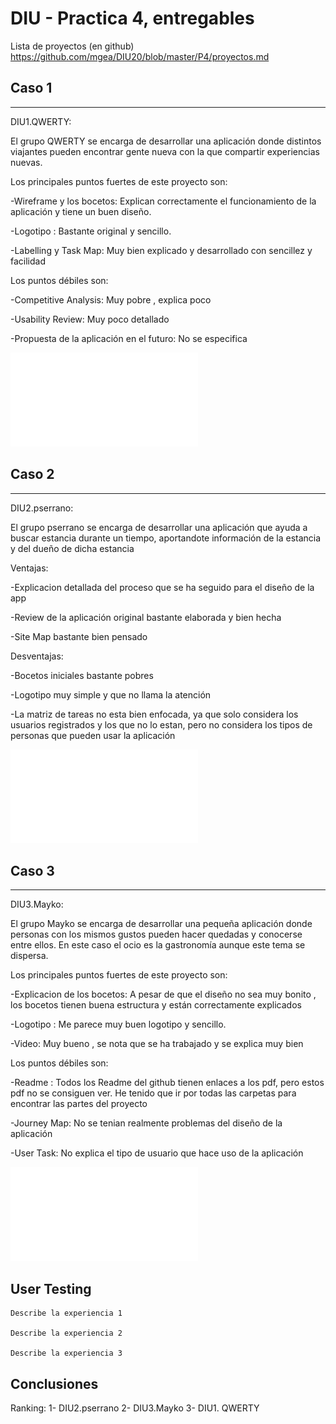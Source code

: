 # DIU - Practica 4, entregables

Lista de proyectos (en github) https://github.com/mgea/DIU20/blob/master/P4/proyectos.md


## Caso 1
---
>>>
DIU1.QWERTY:

El grupo QWERTY se encarga de desarrollar una aplicación donde distintos viajantes pueden encontrar gente nueva con la que 
compartir experiencias nuevas. 

Los principales puntos fuertes de este proyecto son:

-Wireframe y los bocetos: Explican correctamente el funcionamiento de la aplicación y tiene un buen diseño.

-Logotipo : Bastante original y sencillo.

-Labelling y Task Map: Muy bien explicado y desarrollado con sencillez y facilidad


Los puntos débiles son:

-Competitive Analysis: Muy pobre , explica poco

-Usability Review: Muy poco detallado

-Propuesta de la aplicación en el futuro: No se especifica

![Evaluación](DIU1.QWERTY_review.pdf)



## Caso 2
---
>>>
DIU2.pserrano:

El grupo pserrano se encarga de desarrollar una aplicación que ayuda a buscar estancia durante un tiempo, aportandote
información de la estancia y del dueño de dicha estancia 

Ventajas: 

-Explicacion detallada del proceso que se ha seguido para el diseño de la app

-Review de la aplicación original bastante elaborada y bien hecha
 
-Site Map bastante bien pensado

Desventajas: 

-Bocetos iniciales bastante pobres

-Logotipo muy simple y que no llama la atención

-La matriz de tareas no esta bien enfocada, ya que solo considera los usuarios registrados y los que no lo estan, pero no considera los tipos de personas que pueden usar la aplicación

![Evaluación](DIU2.pserrano_review.pdf)

## Caso 3
---
>>>
DIU3.Mayko:

El grupo Mayko se encarga de desarrollar una pequeña aplicación donde personas con los mismos gustos pueden hacer quedadas
y conocerse entre ellos. En este caso el ocio es la gastronomía aunque este tema se dispersa.

Los principales puntos fuertes de este proyecto son:

-Explicacion de los bocetos: A pesar de que el diseño no sea muy bonito , los bocetos tienen buena estructura y están 
correctamente explicados

-Logotipo : Me parece muy buen logotipo y sencillo.

-Video: Muy bueno , se nota que se ha trabajado y se explica muy bien


Los puntos débiles son:

-Readme : Todos los Readme del github tienen enlaces a los pdf, pero estos pdf no se consiguen ver. He tenido que ir por todas las carpetas para encontrar las partes del proyecto

-Journey Map: No se tenian realmente problemas del diseño de la aplicación

-User Task: No explica el tipo de usuario que hace uso de la aplicación

![Evaluación](DIU3.Mayko_review.pdf)


## User Testing

	Describe la experiencia 1

	Describe la experiencia 2

	Describe la experiencia 3


## Conclusiones

Ranking:
1- DIU2.pserrano
2- DIU3.Mayko
3- DIU1. QWERTY
